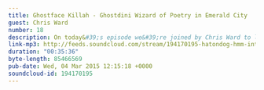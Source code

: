 ```yaml
---
title: Ghostface Killah - Ghostdini Wizard of Poetry in Emerald City
guest: Chris Ward
number: 18
description: On today&#39;s episode we&#39;re joined by Chris Ward to listen to Ghostface Killah&#39;s new loverman persona on the album &quot;Ghostdini - Wizard of Poetry in Emerald City&quot;. We&#39;re off the see the Wizard, but will he give us the brain, heart and courage needed to listen to this album?
link-mp3: http://feeds.soundcloud.com/stream/194170195-hatondog-hmm-interesting-choice-ep18-ghostdini-wizard-of-poetry-in-emerald-city.mp3
duration: "00:35:36"
byte-length: 85466569
pub-date: Wed, 04 Mar 2015 12:15:18 +0000
soundcloud-id: 194170195
---
```

